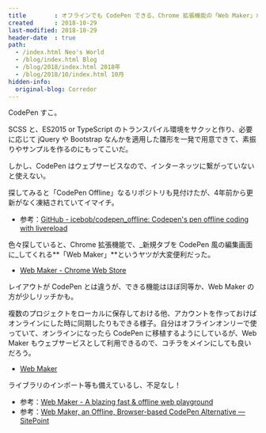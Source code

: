 ```yaml
---
title        : オフラインでも CodePen できる、Chrome 拡張機能の「Web Maker」が便利だった
created      : 2018-10-29
last-modified: 2018-10-29
header-date  : true
path:
  - /index.html Neo's World
  - /blog/index.html Blog
  - /blog/2018/index.html 2018年
  - /blog/2018/10/index.html 10月
hidden-info:
  original-blog: Corredor
---
```


CodePen すこ。

SCSS と、ES2015 or TypeScript のトランスパイル環境をサクッと作り、必要に応じて jQuery や Bootstrap なんかを適用した雛形を一発で用意できて、素振りやサンプルを作るのにもってこいだ。

しかし、CodePen はウェブサービスなので、インターネッツに繋がっていないと使えない。

探してみると「CodePen Offline」なるリポジトリも見付けたが、4年前から更新がなく凍結されていてイマイチ。

- 参考：[GitHub - icebob/codepen_offline: Codepen's pen offline coding with livereload](https://github.com/icebob/codepen_offline)

色々探していると、Chrome 拡張機能で、_新規タブを CodePen 風の編集画面に_してくれる**「Web Maker」**というヤツが大変便利だった。

- [Web Maker - Chrome Web Store](https://chrome.google.com/webstore/detail/web-maker/lkfkkhfhhdkiemehlpkgjeojomhpccnh)

レイアウトが CodePen とは違うが、できる機能はほぼ同等か、Web Maker の方が少しリッチかも。

複数のプロジェクトをローカルに保存しておける他、アカウントを作っておけばオンラインにした時に同期したりもできる様子。自分はオフラインオンリーで使っていて、オンラインになったら CodePen に移植するようにしているが、Web Maker もウェブサービスとして利用できるので、コチラをメインにしても良いだろう。

- [Web Maker](https://webmakerapp.com/app/)

ライブラリのインポート等も備えているし、不足なし！

- 参考：[Web Maker - A blazing fast & offline web playground](https://webmakerapp.com/)
- 参考：[Web Maker, an Offline, Browser-based CodePen Alternative — SitePoint](https://www.sitepoint.com/web-maker-an-offline-browser-based-codepen-alternative/)
